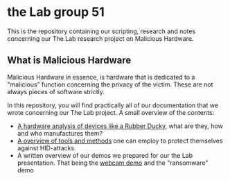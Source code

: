 # the Lab group 51

This is the repository containing our scripting, research and notes concerning our The Lab research project on Malicious Hardware.

## What is Malicious Hardware
Malicious Hardware in essence, is hardware that is dedicated to a "malicious" function concerning the privacy of the victim. These are not always pieces of software strictly.

In this repository, you will find practically all of our documentation that we wrote concerning our The Lab project. A small overview of the contents:

- [A hardware analysis of devices like a Rubber Ducky](./hardware-analysis.md), what are they, how and who manufactures them?
- [A overview of tools and methods](./mitigation_overview.md) one can employ to protect themselves against HID-attacks.
- A written overview of our demos we prepared for our the Lab presentation. That being the [webcam demo](./camera_demo.md) and the "ransomware" demo